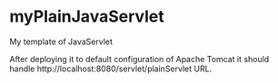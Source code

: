 myPlainJavaServlet
==================

My template of JavaServlet

After deploying it to default configuration of Apache Tomcat it should handle http://localhost:8080/servlet/plainServlet URL.

